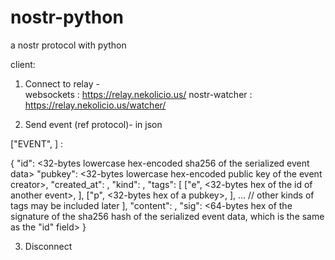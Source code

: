 # nostr-python
a nostr protocol with python


client:
1. Connect to relay -  
  websockets :  https://relay.nekolicio.us/
  nostr-watcher : https://relay.nekolicio.us/watcher/
  
2. Send event (ref protocol)- in json

["EVENT", <event JSON >] :

{
  "id": <32-bytes lowercase hex-encoded sha256 of the serialized event data>
  "pubkey": <32-bytes lowercase hex-encoded public key of the event creator>,
  "created_at": <unix timestamp in seconds>,
  "kind": <integer>,
  "tags": [
    ["e", <32-bytes hex of the id of another event>, <recommended relay URL>],
    ["p", <32-bytes hex of a pubkey>, <recommended relay URL>],
    ... // other kinds of tags may be included later
  ],
  "content": <arbitrary string>,
  "sig": <64-bytes hex of the signature of the sha256 hash of the serialized event data, which is the same as the "id" field>
 }
  
3. Disconnect
